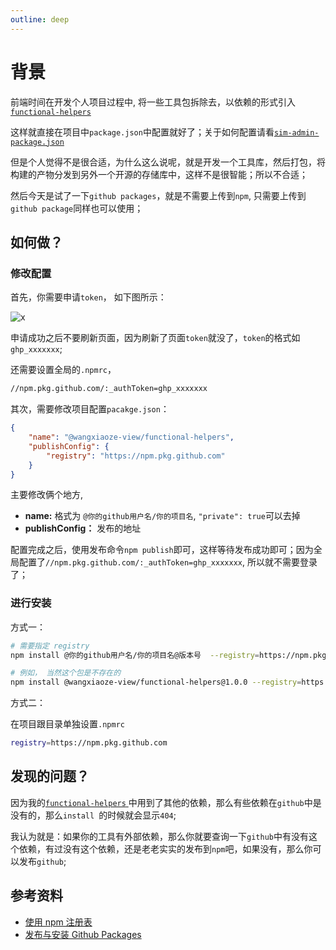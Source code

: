 ```yaml
---
outline: deep
---
```


# 背景

前端时间在开发个人项目过程中, 将一些工具包拆除去，以依赖的形式引入[`functional-helpers` ](https://github.com/wangxiaoze-view/functional-helpers-lib)

这样就直接在项目中`package.json`中配置就好了；关于如何配置请看[`sim-admin-package.json`](https://github.com/wangxiaoze-view/sim-admin/blob/main/package.json#L37)

但是个人觉得不是很合适，为什么这么说呢，就是开发一个工具库，然后打包，将构建的产物分发到另外一个开源的存储库中，这样不是很智能；所以不合适；

然后今天是试了一下`github packages`，就是不需要上传到`npm`, 只需要上传到`github package`同样也可以使用；

## 如何做？

### 修改配置

首先，你需要申请`token`， 如下图所示：

![x](https://wangxiaoze-view.github.io/picx-images-hosting/images/image.7p3nljb7yw.webp)

申请成功之后不要刷新页面，因为刷新了页面`token`就没了，`token`的格式如`ghp_xxxxxxx`;

还需要设置全局的`.npmrc`，

```bash
//npm.pkg.github.com/:_authToken=ghp_xxxxxxx
```

其次，需要修改项目配置`pacakge.json`：

```json
{
	"name": "@wangxiaoze-view/functional-helpers",
	"publishConfig": {
		"registry": "https://npm.pkg.github.com"
	}
}
```

主要修改俩个地方,

- **name:** 格式为 `@你的github用户名/你的项目名`, `"private": true`可以去掉
- **publishConfig：** 发布的地址

配置完成之后，使用发布命令`npm publish`即可，这样等待发布成功即可；因为全局配置了`//npm.pkg.github.com/:_authToken=ghp_xxxxxxx`, 所以就不需要登录了；

### 进行安装

方式一：

```bash
# 需要指定 registry
npm install @你的github用户名/你的项目名@版本号  --registry=https://npm.pkg.github.com

# 例如， 当然这个包是不存在的
npm install @wangxiaoze-view/functional-helpers@1.0.0 --registry=https://npm.pkg.github.com
```

方式二：

在项目跟目录单独设置`.npmrc`

```bash
registry=https://npm.pkg.github.com
```

## 发现的问题？

因为我的[`functional-helpers` ](https://github.com/wangxiaoze-view/functional-helpers-lib)中用到了其他的依赖，那么有些依赖在`github`中是没有的，那么`install `的时候就会显示`404`;

我认为就是：如果你的工具有外部依赖，那么你就要查询一下`github`中有没有这个依赖，有过没有这个依赖，还是老老实实的发布到`npm`吧，如果没有，那么你可以发布`github`;

## 参考资料

- [使用 npm 注册表](https://docs.github.com/zh/packages/working-with-a-github-packages-registry/working-with-the-npm-registry#publishing-a-package)
- [发布与安装 Github Packages](https://blog.csdn.net/u010089686/article/details/110124664)
